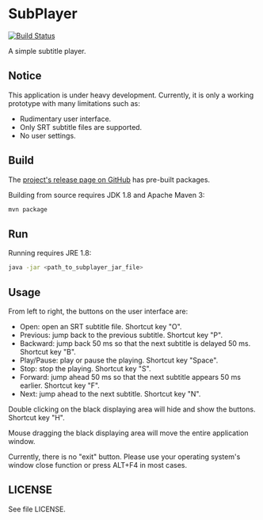 SubPlayer
=========
[![Build Status](https://travis-ci.org/zzpxyx/subplayer.svg?branch=master)](https://travis-ci.org/zzpxyx/subplayer)

A simple subtitle player.

## Notice
This application is under heavy development. Currently, it is only a working prototype with many limitations such as:

- Rudimentary user interface.
- Only SRT subtitle files are supported.
- No user settings.

## Build
The [project's release page on GitHub](https://github.com/zzpxyx/subplayer/releases) has pre-built packages.

Building from source requires JDK 1.8 and Apache Maven 3:

``` bash
mvn package
```

## Run
Running requires JRE 1.8:

``` bash
java -jar <path_to_subplayer_jar_file>
```

## Usage
From left to right, the buttons on the user interface are:

- Open: open an SRT subtitle file. Shortcut key "O".
- Previous: jump back to the previous subtitle. Shortcut key "P".
- Backward: jump back 50 ms so that the next subtitle is delayed 50 ms. Shortcut key "B".
- Play/Pause: play or pause the playing. Shortcut key "Space".
- Stop: stop the playing. Shortcut key "S".
- Forward: jump ahead 50 ms so that the next subtitle appears 50 ms earlier. Shortcut key "F".
- Next: jump ahead to the next subtitle. Shortcut key "N".

Double clicking on the black displaying area will hide and show the buttons. Shortcut key "H".

Mouse dragging the black displaying area will move the entire application window. 

Currently, there is no "exit" button. Please use your operating system's window close function or press ALT+F4 in most cases.


## LICENSE
See file LICENSE.
